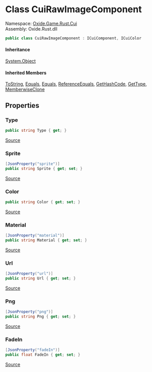 # Class CuiRawImageComponent
Namespace: [Oxide.Game.Rust.Cui](Oxide.Game.Rust.Cui.md)  
Assembly: Oxide.Rust.dll  
```csharp
public class CuiRawImageComponent : ICuiComponent, ICuiColor
```  
#### 


#### Inheritance
[System.Object](https://learn.microsoft.com/en-us/dotnet/api/system.object?view=net-7.0)  
#### Inherited Members
[ToString](https://learn.microsoft.com/en-us/dotnet/api/system.object.tostring?view=net-7.0), [Equals](https://learn.microsoft.com/en-us/dotnet/api/system.object.equals?view=net-7.0), [Equals](https://learn.microsoft.com/en-us/dotnet/api/system.object.equals?view=net-7.0), [ReferenceEquals](https://learn.microsoft.com/en-us/dotnet/api/system.object.referenceequals?view=net-7.0), [GetHashCode](https://learn.microsoft.com/en-us/dotnet/api/system.object.gethashcode?view=net-7.0), [GetType](https://learn.microsoft.com/en-us/dotnet/api/system.object.gettype?view=net-7.0), [MemberwiseClone](https://learn.microsoft.com/en-us/dotnet/api/system.object.memberwiseclone?view=net-7.0)  

## Properties 
### Type  
  
```csharp
public string Type { get; }
```  
[Source](https://github.com/OxideMod/Oxide.Rust/tree/develop/src/RustCui.cs#L285)
### Sprite  
  
```csharp
[JsonProperty("sprite")]
public string Sprite { get; set; }
```  
[Source](https://github.com/OxideMod/Oxide.Rust/tree/develop/src/RustCui.cs#L287)
### Color  
  
```csharp
public string Color { get; set; }
```  
[Source](https://github.com/OxideMod/Oxide.Rust/tree/develop/src/RustCui.cs#L290)
### Material  
  
```csharp
[JsonProperty("material")]
public string Material { get; set; }
```  
[Source](https://github.com/OxideMod/Oxide.Rust/tree/develop/src/RustCui.cs#L292)
### Url  
  
```csharp
[JsonProperty("url")]
public string Url { get; set; }
```  
[Source](https://github.com/OxideMod/Oxide.Rust/tree/develop/src/RustCui.cs#L295)
### Png  
  
```csharp
[JsonProperty("png")]
public string Png { get; set; }
```  
[Source](https://github.com/OxideMod/Oxide.Rust/tree/develop/src/RustCui.cs#L298)
### FadeIn  
  
```csharp
[JsonProperty("fadeIn")]
public float FadeIn { get; set; }
```  
[Source](https://github.com/OxideMod/Oxide.Rust/tree/develop/src/RustCui.cs#L301)